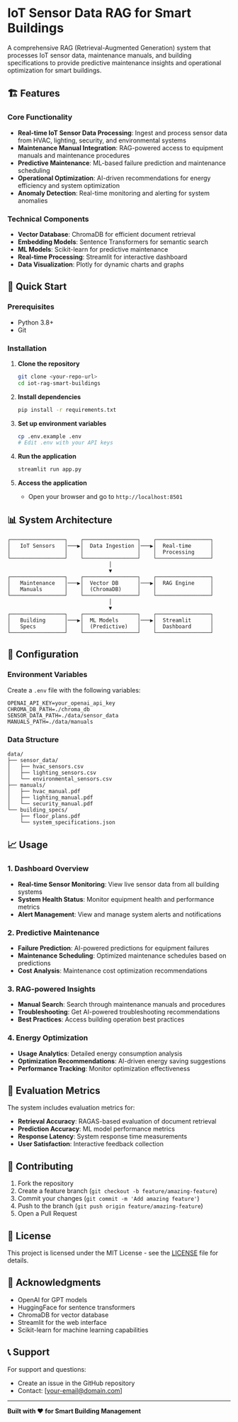 # IoT Sensor Data RAG for Smart Buildings

A comprehensive RAG (Retrieval-Augmented Generation) system that processes IoT sensor data, maintenance manuals, and building specifications to provide predictive maintenance insights and operational optimization for smart buildings.

## 🏗️ Features

### Core Functionality
- **Real-time IoT Sensor Data Processing**: Ingest and process sensor data from HVAC, lighting, security, and environmental systems
- **Maintenance Manual Integration**: RAG-powered access to equipment manuals and maintenance procedures
- **Predictive Maintenance**: ML-based failure prediction and maintenance scheduling
- **Operational Optimization**: AI-driven recommendations for energy efficiency and system optimization
- **Anomaly Detection**: Real-time monitoring and alerting for system anomalies

### Technical Components
- **Vector Database**: ChromaDB for efficient document retrieval
- **Embedding Models**: Sentence Transformers for semantic search
- **ML Models**: Scikit-learn for predictive maintenance
- **Real-time Processing**: Streamlit for interactive dashboard
- **Data Visualization**: Plotly for dynamic charts and graphs

## 🚀 Quick Start

### Prerequisites
- Python 3.8+
- Git

### Installation

1. **Clone the repository**
   ```bash
   git clone <your-repo-url>
   cd iot-rag-smart-buildings
   ```

2. **Install dependencies**
   ```bash
   pip install -r requirements.txt
   ```

3. **Set up environment variables**
   ```bash
   cp .env.example .env
   # Edit .env with your API keys
   ```

4. **Run the application**
   ```bash
   streamlit run app.py
   ```

5. **Access the application**
   - Open your browser and go to `http://localhost:8501`

## 📊 System Architecture

```
┌─────────────────┐    ┌─────────────────┐    ┌─────────────────┐
│   IoT Sensors   │───▶│  Data Ingestion │───▶│  Real-time      │
│                 │    │                 │    │  Processing     │
└─────────────────┘    └─────────────────┘    └─────────────────┘
                                │
                                ▼
┌─────────────────┐    ┌─────────────────┐    ┌─────────────────┐
│   Maintenance   │───▶│  Vector DB      │───▶│  RAG Engine     │
│   Manuals       │    │  (ChromaDB)     │    │                 │
└─────────────────┘    └─────────────────┘    └─────────────────┘
                                │
                                ▼
┌─────────────────┐    ┌─────────────────┐    ┌─────────────────┐
│   Building      │───▶│  ML Models      │───▶│  Streamlit      │
│   Specs         │    │  (Predictive)   │    │  Dashboard      │
└─────────────────┘    └─────────────────┘    └─────────────────┘
```

## 🔧 Configuration

### Environment Variables
Create a `.env` file with the following variables:
```
OPENAI_API_KEY=your_openai_api_key
CHROMA_DB_PATH=./chroma_db
SENSOR_DATA_PATH=./data/sensor_data
MANUALS_PATH=./data/manuals
```

### Data Structure
```
data/
├── sensor_data/
│   ├── hvac_sensors.csv
│   ├── lighting_sensors.csv
│   └── environmental_sensors.csv
├── manuals/
│   ├── hvac_manual.pdf
│   ├── lighting_manual.pdf
│   └── security_manual.pdf
└── building_specs/
    ├── floor_plans.pdf
    └── system_specifications.json
```

## 📈 Usage

### 1. Dashboard Overview
- **Real-time Sensor Monitoring**: View live sensor data from all building systems
- **System Health Status**: Monitor equipment health and performance metrics
- **Alert Management**: View and manage system alerts and notifications

### 2. Predictive Maintenance
- **Failure Prediction**: AI-powered predictions for equipment failures
- **Maintenance Scheduling**: Optimized maintenance schedules based on predictions
- **Cost Analysis**: Maintenance cost optimization recommendations

### 3. RAG-powered Insights
- **Manual Search**: Search through maintenance manuals and procedures
- **Troubleshooting**: Get AI-powered troubleshooting recommendations
- **Best Practices**: Access building operation best practices

### 4. Energy Optimization
- **Usage Analytics**: Detailed energy consumption analysis
- **Optimization Recommendations**: AI-driven energy saving suggestions
- **Performance Tracking**: Monitor optimization effectiveness

## 🧪 Evaluation Metrics

The system includes evaluation metrics for:
- **Retrieval Accuracy**: RAGAS-based evaluation of document retrieval
- **Prediction Accuracy**: ML model performance metrics
- **Response Latency**: System response time measurements
- **User Satisfaction**: Interactive feedback collection

## 🤝 Contributing

1. Fork the repository
2. Create a feature branch (`git checkout -b feature/amazing-feature`)
3. Commit your changes (`git commit -m 'Add amazing feature'`)
4. Push to the branch (`git push origin feature/amazing-feature`)
5. Open a Pull Request

## 📝 License

This project is licensed under the MIT License - see the [LICENSE](LICENSE) file for details.

## 🙏 Acknowledgments

- OpenAI for GPT models
- HuggingFace for sentence transformers
- ChromaDB for vector database
- Streamlit for the web interface
- Scikit-learn for machine learning capabilities

## 📞 Support

For support and questions:
- Create an issue in the GitHub repository
- Contact: [your-email@domain.com]

---

**Built with ❤️ for Smart Building Management**

